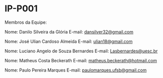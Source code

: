 # IP-P001

Membros da Equipe:

Nome: Danilo Silveira da Glória
E-mail: dansilver32@gmail.com

Nome: José Ulian Cardoso Almeida
E-mail: ulian18@gmail.com

Nome: Luciano Angelo de Souza Bernardes
E-mail: Lasbernardes@uesc.br

Nome: Matheus Costa Beckerath
E-mail: matheus.beckerath@hotmail.com

Nome: Paulo Pereira Marques
E-mail: paulomarques.ufsb@gmail.com




